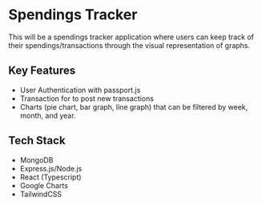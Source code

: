 # Spendings Tracker

This will be a spendings tracker application where users can keep track of their spendings/transactions through the visual representation of graphs.

## Key Features
- User Authentication with passport.js
- Transaction for to post new transactions
- Charts (pie chart, bar graph, line graph) that can be filtered by week, month, and year.

## Tech Stack
- MongoDB
- Express.js/Node.js
- React (Typescript)
- Google Charts
- TailwindCSS
